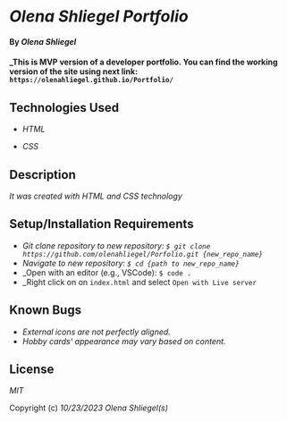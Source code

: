 # _Olena Shliegel Portfolio_


#### By _**Olena Shliegel**_


#### _This is MVP version of a developer portfolio. You can find the working version of the site using next link: ```https://olenahliegel.github.io/Portfolio/```


## Technologies Used


* _HTML_

* _CSS_

## Description


_It was created with HTML and CSS technology_


## Setup/Installation Requirements


* _Git clone repository to new repository: ```$ git clone https://github.com/olenahliegel/Porfolio.git {new_repo_name}```_
* _Navigate to new repository: ```$ cd {path to new_repo_name}```_
* _Open with an editor (e.g., VSCode): ```$ code .```
* _Right click on on ```index.html``` and select  ```Open with Live server```



## Known Bugs


* _External icons are not perfectly aligned._
* _Hobby cards' appearance may vary based on content._


## License


_MIT_


Copyright (c) _10/23/2023_ _Olena Shliegel(s)_